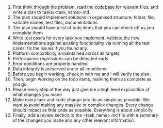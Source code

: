 1. First think through the problem, read the codebase for relevant files, and write a plan to tasks/<task_name>.md.
2. The plan should implement solutions in organised structure, folder, file, variable names, test files, documentations.
3. The plan should have a list of todo items that you can check off as you complete them
4. Write test cases for every task you implement, validate the new implementations against existing functionality via running all the test cases, fix the issues if you found any.
5. Platform compatibility is maintained across all targets
6. Performance regressions can be detected early
7. Error conditions are properly handled
8. Data integrity is preserved under all conditions
9. Before you begin working, check in with me and I will verify the plan.
10. Then, begin working on the todo items, marking them as complete as you go.
11. Please every step of the way just give me a high level explanation of what changes you made
12. Make every task and code change you do as simple as possible. We want to avoid making any massive or complex changes. Every change should impact as little code as possible. Everything is about simplicity.
13. Finally, add a review section to the <task_name>.md file with a summary of the changes you made and any other relevant information.